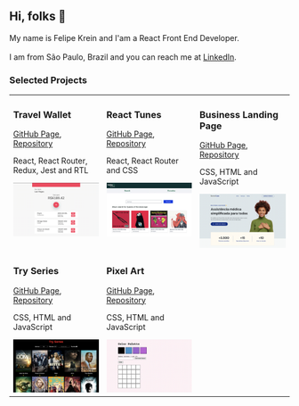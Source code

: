 <h2>Hi, folks 👋</h2>
My name is Felipe Krein and I'am a React Front End Developer.<br><br>I am from São Paulo, Brazil and you can reach me at <a href="https://www.linkedin.com/in/felipe-krein-rocha/">LinkedIn</a>.<br>

<h3 align="left">Selected Projects</h3>
<table>
  
  <tr>
     <td valign="top">
      <h3 align="left">Travel Wallet</h3>
      <p><a href="https://fkrein1.github.io/travel-wallet/">GitHub Page</a>, <a href="https://github.com/fkrein1/travel-wallet">Repository</a></p>
       <p>React, React Router, Redux, Jest and RTL</p>
      <a href="https://fkrein1.github.io/travel-wallet/"><img width=400px src="./images/travel-wallet.png" alt="Project-preview" /></a>
    </td>
     <td valign="top">
      <h3 align="left">React Tunes</h3>
      <p><a href="https://fkrein1.github.io/react-tunes/">GitHub Page</a>, <a href="https://github.com/fkrein1/react-tunes">Repository</a></p>
      <p>React, React Router and CSS</p>
      <a href="https://fkrein1.github.io/react-tunes/"><img width=400px src="./images/react-tunes.jpg" alt="Project-preview" /></a>
    </td>
    <td valign="top">
      <h3 align="left">Business Landing Page</h3>
      <p><a href="https://fkrein1.github.io/business-landing-page/">GitHub Page</a>, <a href="https://github.com/fkrein1/business-landing-page">Repository</a></p>
      <p>CSS, HTML and JavaScript</p>
      <a href="https://fkrein1.github.io/business-landing-page/"><img width=400px src="./images/simple-landing-page.png" alt="Project-preview" /></a>
    </td>
  </tr>
  <tr>
     <td valign="top">
      <h3 align="left">Try Series</h3>
      <p><a href="https://fkrein1.github.io/try-series/">GitHub Page</a>, <a href="https://github.com/fkrein1/try-series">Repository</a></p>
      <p>CSS, HTML and JavaScript</p>
      <a href="https://fkrein1.github.io/try-series/"><img width=400px src="./images/try-series.png" alt="Project-preview" /></a>
    </td>    
     <td valign="top">
      <h3 align="left">Pixel Art</h3>
      <p><a href="https://fkrein1.github.io/pixel-art/">GitHub Page</a>, <a href="https://github.com/fkrein1/pixel-art">Repository</a></p>
      <p>CSS, HTML and JavaScript</p>
      <a href="https://fkrein1.github.io/pixel-art/"><img width=400px src="./images/pixel-art.png" alt="Project-preview" /></a>
    </td>
  </tr>
  
</table>
